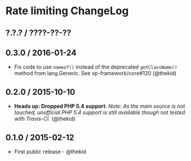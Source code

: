 Rate limiting ChangeLog
========================================================================

## ?.?.? / ????-??-??

## 0.3.0 / 2016-01-24

* Fix code to use `nameof()` instead of the deprecated `getClassName()`
  method from lang.Generic. See xp-framework/core#120
  (@thekid)

## 0.2.0 / 2015-10-10

* **Heads up: Dropped PHP 5.4 support**. *Note: As the main source is not
  touched, unofficial PHP 5.4 support is still available though not tested
  with Travis-CI*.
  (@thekid)

## 0.1.0 / 2015-02-12

* First public release - @thekid
